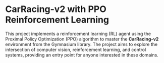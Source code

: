 # CarRacing-v2 with PPO Reinforcement Learning

This project implements a reinforcement learning (RL) agent using the Proximal Policy Optimization (PPO) algorithm to master the **CarRacing-v2** environment from the Gymnasium library. The project aims to explore the intersection of computer vision, reinforcement learning, and control systems, providing an entry point for anyone interested in these domains.

 
 
